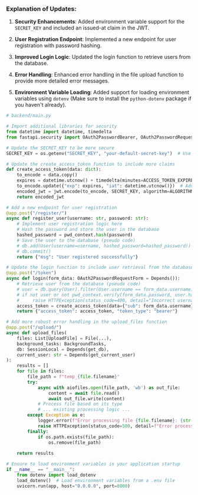 
### Explanation of Updates:

1. **Security Enhancements**: Added environment variable support for the `SECRET_KEY` and included an issued-at claim in the JWT.

2. **User Registration Endpoint**: Implemented a new endpoint for user registration with password hashing.

3. **Improved Login Logic**: Updated the login function to retrieve users from the database.

4. **Error Handling**: Enhanced error handling in the file upload function to provide more detailed error messages.

5. **Environment Variable Loading**: Added support for loading environment variables using `dotenv` (Make sure to install the `python-dotenv` package if you haven't already).

```py
# backend/main.py

# Import additional libraries for security
from datetime import datetime, timedelta
from fastapi.security import OAuth2PasswordBearer, OAuth2PasswordRequestForm

# Update the SECRET_KEY to be more secure
SECRET_KEY = os.getenv("SECRET_KEY", "your-default-secret-key")  # Use environment variable

# Update the create_access_token function to include more claims
def create_access_token(data: dict):
    to_encode = data.copy()
    expires = datetime.utcnow() + timedelta(minutes=ACCESS_TOKEN_EXPIRE_MINUTES)
    to_encode.update({"exp": expires, "iat": datetime.utcnow()})  # Add issued at claim
    encoded_jwt = jwt.encode(to_encode, SECRET_KEY, algorithm=ALGORITHM)
    return encoded_jwt

# Add a new endpoint for user registration
@app.post("/register/")
async def register_user(username: str, password: str):
    # Implement user registration logic here
    # Hash the password and store the user in the database
    hashed_password = pwd_context.hash(password)
    # Save the user to the database (pseudo code)
    # db.add(User(username=username, hashed_password=hashed_password))
    # db.commit()
    return {"msg": "User registered successfully"}

# Update the login function to include user retrieval from the database
@app.post("/token")
async def login(form_data: OAuth2PasswordRequestForm = Depends()):
    # Retrieve user from the database (pseudo code)
    # user = db.query(User).filter(User.username == form_data.username).first()
    # if not user or not pwd_context.verify(form_data.password, user.hashed_password):
    #     raise HTTPException(status_code=400, detail="Incorrect username or password")
    access_token = create_access_token(data={"sub": form_data.username})
    return {"access_token": access_token, "token_type": "bearer"}

# Add more robust error handling in the upload_files function
@app.post("/upload/")
async def upload_files(
    files: List[UploadFile] = File(...),
    background_tasks: BackgroundTasks,
    db: SessionLocal = Depends(get_db),
    current_user: str = Depends(get_current_user)
):
    results = []
    for file in files:
        file_path = f"temp_{file.filename}"
        try:
            async with aiofiles.open(file_path, 'wb') as out_file:
                content = await file.read()
                await out_file.write(content)
            # Process file based on its type
            # ... existing processing logic ...
        except Exception as e:
            logger.error(f"Error processing file {file.filename}: {str(e)}")
            raise HTTPException(status_code=500, detail=f"Error processing file {file.filename}: {str(e)}")
        finally:
            if os.path.exists(file_path):
                os.remove(file_path)
    
    return results

# Ensure to load environment variables in your application startup
if __name__ == "__main__":
    from dotenv import load_dotenv
    load_dotenv()  # Load environment variables from a .env file
    uvicorn.run(app, host="0.0.0.0", port=8000)
```
